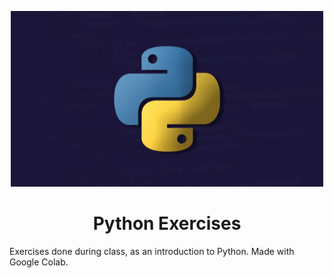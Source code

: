 <p align="center">
    <img src="/src/python.jpg" width="500">
</p>
<h1 align="center">Python Exercises</h1>
Exercises done during class, as an introduction to Python. Made with Google Colab.
